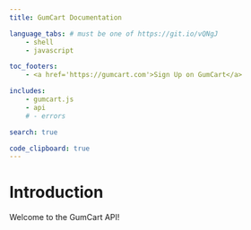 ```yaml
---
title: GumCart Documentation

language_tabs: # must be one of https://git.io/vQNgJ
    - shell
    - javascript

toc_footers:
    - <a href='https://gumcart.com'>Sign Up on GumCart</a>

includes:
    - gumcart.js
    - api
    # - errors

search: true

code_clipboard: true
---
```


# Introduction

Welcome to the GumCart API!
